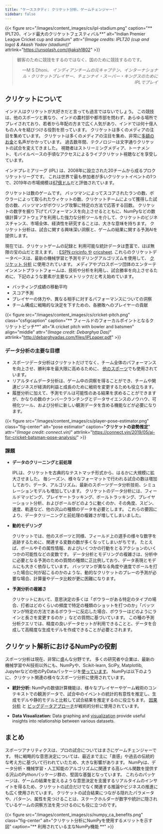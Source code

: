 ```yaml
---
title: "ケーススタディ: クリケット分析、ゲームチェンジャー!"
sidebar: false
---
```


{{< figure src="/images/content_images/cs/ipl-stadium.png" caption="** IPLT20、インド最大のクリケットフェスティバル**" alt="Indian Premier League Cricket cup and stadium" attr="*(Image credits: IPLT20 (cup and logo) & Akash Yadav (stadium))*" attrlink="https://unsplash.com/@aksh1802" >}}

<blockquote cite="https://www.scoopwhoop.com/sports/ms-dhoni/">
    <p>観客のために競技をするのではなく、国のために競技するのです。</p>
    <footer align="right">—M S Dhoni、 <cite>インディアンチームの元キャプテン、インターナショナル・クリケットプレイヤー、チェンナイ・スーパー・キングスのためにIPLでプレイ</cite></footer>
</blockquote>

## クリケットについて

インド人はクリケットが大好きだと言っても過言ではないでしょう。 この競技は、他のスポーツと異なり、インドの農村部や都市部を問わず、あらゆる場所でプレイされており、若者から年配の方まで広く人気があり、インドでは何十億人もの人々を結びつける役割を担っています。 クリケットは多くのメディアの注目を集めています。 クリケットは多くのメディアの注目を集め、非常に[多額のお金](https://www.statista.com/topics/4543/indian-premier-league-ipl/)と名声がかかっています。 過去数年間、テクノロジーは文字通りクリケットの試合を変えてきました。 視聴者はストリーミングメディア、トーナメント、モバイルベースの手頃なアクセスによるライブクリケット視聴などを享受しています。

インドプレミアリーグ (IPL) は、2008年に設立された20チームから成るプロクリケットリーグです。 これは世界で最も参加者が多いクリケットイベントの1つで、2019年の市場規模は[67億ドル](https://en.wikipedia.org/wiki/Indian_Premier_League)だと評価されています。

クリケットは数のゲームです。 バッツマンによってスコアされたランの数、ボウラーによって取られたウィケットの数、クリケットチームによって獲得した試合の数、バッツマンがボウリング攻撃に特定の方法で応答する回数。 クリケットの数字を掘り下げてパフォーマンスを向上させるとともに、NumPyなどの数値計算ソフトウェアを利用した強力な分析ツールを介して、クリケットのビジネスチャンス、市場全体、経済性を研究することは、大きな意味を持ちます。 クリケット分析は、試合に関する興味深い洞察と、ゲームの結果に関する予測AIを提供します。

現在では、クリケットゲームの記録と 利用可能な統計データは豊富で、ほぼ無限の宝の山だと言えます。 : [ESPN cricinfo や](https://stats.espncricinfo.com/ci/engine/stats/index.html) [cricsheet](https://cricsheet.org). これらのクリケットデータベースは、最新の機械学習と予測モデリングアルゴリズムを使用して、 [クリケット 分析](https://www.researchgate.net/publication/336886516_Data_visualization_and_toss_related_analysis_of_IPL_teams_and_batsmen_performances) に使用されています。 メディアやプロスポーツ団体のエンターテインメントプラットフォームは、技術や分析を利用し、試合勝率を向上させるために、下記のような要素が主要なメトリックだと考え始めています。

* バッティング成績の移動平均
* スコア予測
* プレイヤーの体力や、異なる相手に対するパフォーマンスについての洞察
* チーム構成に戦略的な決定を下すための、各勝敗へのプレイヤーの貢献

{{< figure src="/images/content_images/cs/cricket-pitch.png" class="csfigcaption" caption="** フィールドのフォーカルポイントとなるクリケットピッチ**" alt="A cricket pitch with bowler and batsmen" align="middle" attr="*(Image credit: Debarghya Das)*" attrlink="http://debarghyadas.com/files/IPLpaper.pdf" >}}

### データ分析の主要な目標

* スポーツデータ分析はクリケットだけでなく、チーム全体のパフォーマンスを向上させ、勝利率を最大限に高めるために、 [他のスポーツ](https://adtmag.com/blogs/dev-watch/2017/07/sports-analytics.aspx)でも使用されています。
* リアルタイムデータ分析は、ゲーム中の洞察を得ることができ、チームや関連ビジネスが経済的利益と成長のために戦術を変更するためも役立ちます。
* 履歴分析に加えて、予測モデルは可能性のある結果を求めることができますが、かなりの数のナンバークランチングとデータサイエンスのノウハウ、可視化ツール、および分析に新しい観測データを含める機能などが必要になります。

{{< figure src="/images/content_images/cs/player-pose-estimator.png" class="fig-center" alt="pose estimator" caption="**クリケットの姿勢推定**" attr="*(Image credit: connect.vin)*" attrlink="https://connect.vin/2019/05/ai-for-cricket-batsman-pose-analysis/" >}}

### 課題

* **データのクリーニングと前処理**

  IPLは、クリケットを古典的なテストマッチ形式から、はるかに大規模に拡大させました。 毎シーズン、様々なフォーマットで行われる試合の数は増加しており、データ、アルゴリズム、最新のスポーツデータ分析技術、シミュレーションモデルも増加しています。 クリケットのデータ分析には、フィールドマッピング、プレイヤートラッキング、ボールトラッキング、プレイヤーショット分析、およびボールがどのように動くのか、その角度、スピン、速度、軌道など、他の沢山の種類のデータを必要とします。 これらの要因により、データクリーニングと前処理の複雑さが増してしまいました。

* **動的モデリング**

  クリケットでは、他のスポーツと同様、フィールド上の選手の様々な数字を追跡するために、関連する変数の数が多くなってしまいがちです。 たとえば、ボールやその属性情報、およびいくつかの行動をとるアクションのいくつかの可能性などの変数です。 データ分析とモデリングの複雑さは、分析中に必要となる予測のための質問の種類に正比例しており、データ表現とモデルにも大きく依存しています。 バッツマンが異なる角度や速度でボールを打った場合に何が起こるのかのような、動的なクリケットのプレーの予測が必要な場合、計算量やデータ比較が更に困難になります。

* **予測分析の複雑さ**

  クリケットにおいて、意思決定の多くは「ボウラーがある特定のタイプの場合、打者はどのくらいの頻度で特定の種類のショットを打つのか」「バッツマンが特定の方法であるボウラーに反応した場合、ボウラーはどのようにラインと長さを変更するのか 」などの質問に基づいています。 この種の予測分析クエリでは、精度の良いデータセットが利用できることと、データを合成して高精度な生成モデルを作成できることが必要とされます。

## クリケット解析におけるNumPyの役割

スポーツ分析は現在、非常に盛んな分野です。 多くの研究者や企業は、最新の機械学習やAI技術以外にも、NumPyや、Scikit-learn, SciPy, Matplotlib, Jupyterなどの他のPyDataパッケージを[使っています](https://adtmag.com/blogs/dev-watch/2017/07/sports-analytics.aspx)。  NumPyは以下のように、クリケット関連の様々なスポーツ分析に使用されています。

* **統計分析:** NumPyの数値計算機能は、様々なプレイヤーやゲーム戦術のコンテキストでの観測データで、試合中のイベントの統計的有意性を推定し、生成モデルや静的モデルと比較して試合結果を推定するのに役立ちます。 [因果分析](https://amplitude.com/blog/2017/01/19/causation-correlation) と [ビッグデータアプローチ](https://www.ncbi.nlm.nih.gov/pmc/articles/PMC4996805/)が戦術的分析に使用されています。

* **Data Visualization:** Data graphing and [visualization](https://towardsdatascience.com/advanced-sports-visualization-with-pandas-matplotlib-and-seaborn-9c16df80a81b) provide useful insights into relationship between various datasets.

## まとめ

スポーツアナリティクスは、プロの試合についてはまさにゲームチェンジャーです。 特に戦略的な意思決定については、最近まで主に「直感」や過去の伝統的な考え方に基づいて行われていたため、大きな影響があります。 NumPyは、データ分析・機械学習・人工知能のアルゴリズムに関連する高レベル関数を提供する沢山のPythonパッケージ群の、堅固な基盤となっています。 これらのパッケージは、ゲームの結果を変えるような意思決定を支援するリアルタイムのインサイトを得るため、クリケットの試合だけでなく関連する推論やビジネスの推進にも広く使用されています。 クリケットの試合結果につながる隠れたパラメータや、パターン、属性を見つけることは、ステークホルダーが数字や統計に隠されているゲームの洞察方法を見つけるのにも役に立つのです。

{{< figure src="/images/content_images/cs/numpy_ca_benefits.png" class="fig-center" alt="クリケット分析にNumPyを使用するメリットを示す図" caption="** 利用されている主なNumPy機能 **" >}}
